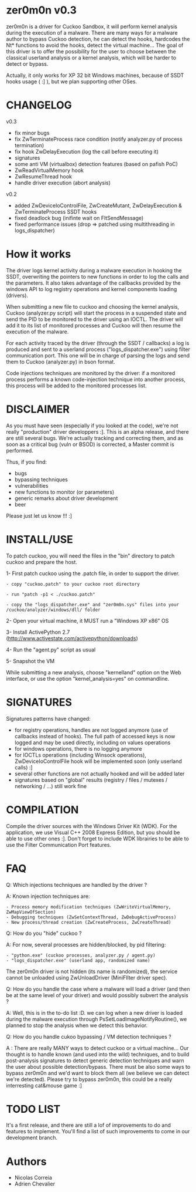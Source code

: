 zer0m0n v0.3
============

zer0m0n is a driver for Cuckoo Sandbox, it will perform kernel analysis during the execution of a malware. There are many ways for a malware author to bypass Cuckoo detection, he can detect the hooks, hardcodes the Nt* functions to avoid the hooks, detect the virtual machine... The goal of this driver is to offer the possibility for the user to choose between the classical userland analysis or a kernel analysis, which will be harder to detect or bypass.

Actually, it only works for XP 32 bit Windows machines, because of SSDT hooks usage ( :] ), but we plan supporting other OSes.

CHANGELOG
=========

v0.3
+ fix minor bugs
+ fix ZwTerminateProcess race condition (notify analyzer.py of process termination)
+ fix hook ZwDelayExecution (log the call before executing it)
+ signatures
+ some anti VM (virtualbox) detection features (based on pafish PoC)
+ ZwReadVirtualMemory hook
+ ZwResumeThread hook
+ handle driver execution (abort analysis)


v0.2
+ added ZwDeviceIoControlFile, ZwCreateMutant, ZwDelayExecution & ZwTerminateProcess SSDT hooks
+ fixed deadlock bug (inifinte wait on FltSendMessage)
+ fixed performance issues (drop => patched using multithreading in logs_dispatcher)

How it works
============

The driver logs kernel activity during a malware execution in hooking the SSDT, overwriting the pointers to new functions in order to log the calls and the parameters. It also takes advantage of the callbacks provided by the windows API to log registry operations and kernel components loading (drivers).

When submitting a new file to cuckoo and choosing the kernel analysis, Cuckoo (analyzer.py script) will start the process in a suspended state and send the PID to be monitored to the driver using an IOCTL. The driver will add it to its list of monitored processes and Cuckoo will then resume the execution of the malware.

For each activity traced by the driver (through the SSDT / callbacks) a log is produced and sent to a userland process ("logs_dispatcher.exe") using filter communication port. This one will be in charge of parsing the logs and send them to Cuckoo (analyzer.py) in bson format.

Code injections techniques are monitored by the driver: if a monitored process performs a known code-injection technique into another process, this process will be added to the monitored processes list.

DISCLAIMER
==========

As you must have seen (especially if you looked at the code), we're not really "production" driver developpers :]. This is an alpha release, and there are still several bugs. We're actually tracking and correcting them, and as soon as a critical bug (vuln or BSOD) is corrected, a Master commit is performed.

Thus, if you find:
- bugs
- bypassing techniques
- vulnerabilities
- new functions to monitor (or parameters)
- generic remarks about driver development
- beer

Please just let us know !!! :]

INSTALL/USE
===========

To patch cuckoo, you will need the files in the "bin" directory to patch cuckoo and prepare the host.

 1- First patch cuckoo using the .patch file, in order to support the driver.

    - copy "cuckoo.patch" to your cuckoo root directory
  
    - run "patch -p1 < ./cuckoo.patch"
  
    - copy the "logs_dispatcher.exe" and "zer0m0n.sys" files into your /cuckoo/analyzer/windows/dll/ folder
   
 2- Open your virtual machine, it MUST run a "Windows XP x86" OS

 3- Install ActivePython 2.7 (http://www.activestate.com/activepython/downloads)

 4- Run the "agent.py" script as usual

 5- Snapshot the VM

While submitting a new analysis, choose "kernelland" option on the Web interface, or use the option "kernel_analysis=yes" on commandline.

SIGNATURES
==========

Signatures patterns have changed:

- for registry operations, handles are not logged anymore (use of callbacks instead of hooks). The full path of accessed keys is now logged and may be used directly, including on values operations
- for windows operations, there is no logging anymore
- for IOCTLs operations (including Winsock operations), ZwDeviceIoControlFile hook will be implemented soon (only userland calls) :]
- several other functions are not actually hooked and will be added later
- signatures based on "global" results (registry / files / mutexes / networking / ...) still work fine

COMPILATION
===========

Compile the driver sources with the Windows Driver Kit (WDK).
For the application, we use Visual C++ 2008 Express Edition, but you should be able to use other ones :]. Don't forget to include WDK librairies to be able to use the Filter Communication Port features.

FAQ
===

Q: Which injections techniques are handled by the driver ?

A: Known injection techniques are:

    - Process memory modification techniques (ZwWriteVirtualMemory, ZwMapViewOfSection)
    - Debugging techniques (ZwSetContextThread, ZwDebugActiveProcess)
    - New process/thread creation (ZwCreateProcess, ZwCreateThread)

Q: How do you "hide" cuckoo ?

A: For now, several processes are hidden/blocked, by pid filtering:

    - "python.exe" (cuckoo processes, analyzer.py / agent.py)
    - "logs_dispatcher.exe" (userland app, randomized name)

The zer0m0n driver is not hidden (its name is randomized), the service cannot be unloaded using ZwUnloadDriver (MiniFIlter driver spec).

Q: How do you handle the case where a malware will load a driver (and then be at the same level of your driver) and would possibly subvert the analysis ?

A: Well, this is in the to-do list :D. we can log when a new driver is loaded during the malware execution through PsSetLoadImageNotifyRoutine(), we planned to stop the analysis when we detect this behavior.

Q: How do you handle cukoo bypassing / VM detection techniques ?

A : There are really MANY ways to detect cuckoo or a virtual machine... Our thought is to handle known (and used into the wild) techniques, and to build post-analysis signatures to detect generic detection techniques and warn the user about possible detection/bypass. There must be also some ways to bypass zer0m0n and we'd want to block them all (we believe we can detect we're detected). Please try to bypass zer0m0n, this could be a really interresting cat&mouse game :]

TODO LIST
=========

It's a first release, and there are still a lof of improvements to do and features to implement.
You'll find a list of such improvements to come in our development branch.

Authors
=======
- Nicolas Correia
- Adrien Chevalier
